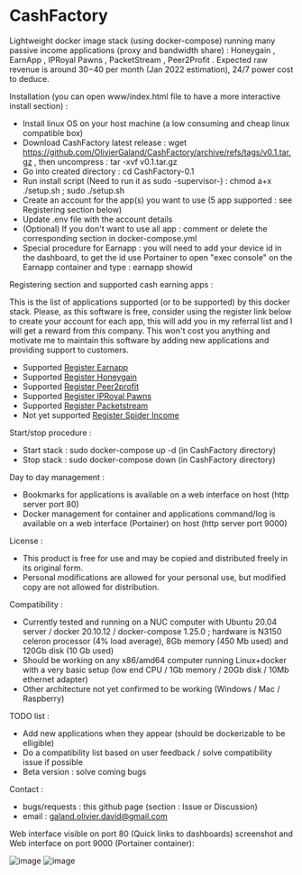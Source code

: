 # CashFactory
Lightweight docker image stack (using docker-compose) running many passive income applications (proxy and bandwidth share) : Honeygain , EarnApp , IPRoyal Pawns , PacketStream , Peer2Profit . 
Expected raw revenue is around $30-$40 per month (Jan 2022 estimation), 24/7 power cost to deduce.

Installation (you can open www/index.html file to have a more interactive install section) :

- Install linux OS on your host machine (a low consuming and cheap linux compatible box) 
- Download CashFactory latest release : wget https://github.com/OlivierGaland/CashFactory/archive/refs/tags/v0.1.tar.gz , then uncompress : tar -xvf v0.1.tar.gz
- Go into created directory : cd CashFactory-0.1
- Run install script (Need to run it as sudo -supervisor-) : chmod a+x ./setup.sh ; sudo ./setup.sh
- Create an account for the app(s) you want to use (5 app supported : see Registering section below)
- Update .env file with the account details
- (Optional) If you don't want to use all app : comment or delete the corresponding section in docker-compose.yml
- Special procedure for Earnapp : you will need to add your device id in the dashboard, to get the id use Portainer to open "exec console" on the Earnapp container and type : earnapp showid

Registering section and supported cash earning apps :

This is the list of applications supported (or to be supported) by this docker stack.
Please, as this software is free, consider using the register link below to create your account for each app, this will add you in my referral list and I will get a reward from this company.
This won't cost you anything and motivate me to maintain this software by adding new applications and providing support to customers.

- Supported [Register Earnapp](https://earnapp.com/i/p34wpf4)
- Supported [Register Honeygain](https://r.honeygain.me/GALAN2C368)
- Supported [Register Peer2profit](https://peer2profit.com/r/164081436561ccd71d961f2/en)
- Supported [Register IPRoyal Pawns](https://iproyal.com/pawns?r=455236)
- Supported [Register Packetstream](https://packetstream.io/?psr=32GQ)
- Not yet supported [Register Spider Income](https://income.spider.dev/r/galan21l65)

Start/stop procedure :

- Start stack : sudo docker-compose up -d (in CashFactory directory)
- Stop stack : sudo docker-compose down (in CashFactory directory)

Day to day management :

- Bookmarks for applications is available on a web interface on host (http server port 80)
- Docker management for container and applications command/log is available on a web interface (Portainer) on host (http server port 9000)

License : 

- This product is free for use and may be copied and distributed freely in its original form.
- Personal modifications are allowed for your personal use, but modified copy are not allowed for distribution.

Compatibility :

- Currently tested and running on a NUC computer with Ubuntu 20.04 server / docker 20.10.12 / docker-compose 1.25.0 ; hardware is N3150 celeron processor (4% load average), 8Gb memory (450 Mb used) and 120Gb disk (10 Gb used) 
- Should be working on any x86/amd64 computer running Linux+docker with a very basic setup (low end CPU / 1Gb memory / 20Gb disk / 10Mb ethernet adapter)   
- Other architecture not yet confirmed to be working (Windows / Mac / Raspberry)

TODO list :

- Add new applications when they appear (should be dockerizable to be elligible)
- Do a compatibility list based on user feedback / solve compatibility issue if possible
- Beta version : solve coming bugs

Contact :

- bugs/requests : this github page (section : Issue or Discussion)
- email : galand.olivier.david@gmail.com
 
Web interface visible on port 80 (Quick links to dashboards) screenshot and Web interface on port 9000 (Portainer container):

![image](https://user-images.githubusercontent.com/26048157/147865719-519d33ce-7da2-4fa8-8a37-0d7254696fd5.png)
![image](https://user-images.githubusercontent.com/26048157/147866347-595bfbad-fedf-48a1-8764-e52b6e06bfbe.png)

